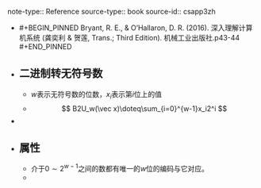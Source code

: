 note-type:: Reference
source-type:: book
source-id:: csapp3zh

- #+BEGIN_PINNED
  Bryant, R. E., & O’Hallaron, D. R. (2016). 深入理解计算机系统 (龚奕利 & 贺莲, Trans.; Third Edition). 机械工业出版社.p43-44
  #+END_PINNED
- ## 二进制转无符号数
	- $w$表示无符号数的位数，$x_i$表示第$i$位上的值
	- $$
	  B2U_w(\vec x)\doteq\sum_{i=0}^{w-1}x_i2^i
	  $$
-
- ## 属性
	- 介于$0 \sim 2^{w-1}$之间的数都有唯一的$w$位的编码与它对应。
	-